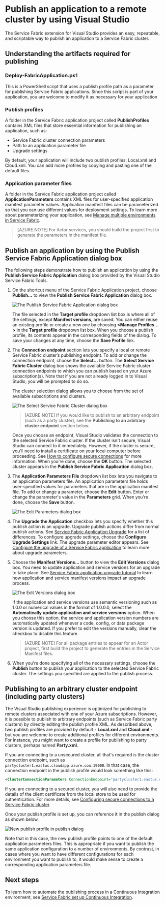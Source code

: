 <properties
    pageTitle="Publish an app to a remote cluster with VS | Microsoft Azure"
    description="Learn how to publish an application to a remote service fabric cluster by using Visual Studio."
    services="service-fabric"
    documentationCenter="na"
    authors="cawams"
    manager="timlt"
    editor="" />

<tags
    ms.service="multiple"
    ms.devlang="dotnet"
    ms.topic="article"
    ms.tgt_pltfrm="na"
    ms.workload="multiple"
    ms.date="12/06/2015"
    ms.author="cawa" />

# Publish an application to a remote cluster by using Visual Studio

The Service Fabric extension for Visual Studio provides an easy, repeatable, and scriptable way to publish an application to a Service Fabric cluster.

## Understanding the artifacts required for publishing

### Deploy-FabricApplication.ps1

This is a PowerShell script that uses a publish profile path as a parameter for publishing Service Fabric applications. Since this script is part of your application, you are welcome to modify it as necessary for your application.

### Publish profiles

A folder in the Service Fabric application project called **PublishProfiles** contains XML files that store essential information for publishing an application, such as:
- Service Fabric cluster connection parameters
- Path to an application parameter file
- Upgrade settings

By default, your application will include two publish profiles: Local.xml and Cloud.xml. You can add more profiles by copying and pasting one of the default files.

### Application parameter files

A folder in the Service Fabric application project called **ApplicationParameters** contains XML files for user-specified application manifest parameter values. Application manifest files can be parameterized so that you can use different values for deployment settings. To learn more about parameterizing your application, see [Manage multiple environments in Service Fabric](service-fabric-manage-multiple-environment-app-configuration.md).

>[AZURE.NOTE] For Actor services, you should build the project first to generate the parameters in the manifest file.

## Publish an application by using the Publish Service Fabric Application dialog box

The following steps demonstrate how to publish an application by using the **Publish Service Fabric Application** dialog box provided by the Visual Studio Service Fabric Tools.

1. On the shortcut menu of the Service Fabric Application project, choose **Publish…** to view the **Publish Service Fabric Application** dialog box.

    ![The **Publish Service Fabric Application** dialog box][0]

    The file selected in the **Target profile** dropdown list box is where all of the settings, except **Manifest versions**, are saved. You can either reuse an existing profile or create a new one by choosing **<Manage Profiles…>** in the **Target profile** dropdown list box. When you choose a publish profile, its contents appear in the corresponding fields of the dialog. To save your changes at any time, choose the **Save Profile** link.    

2. The **Connection endpoint** section lets you specify a local or remote Service Fabric cluster’s publishing endpoint. To add or change the connection endpoint, choose the **Select…** button. The **Select Service Fabric Cluster** dialog box shows the available Service Fabric cluster connection endpoints to which you can publish based on your Azure subscription(s). Note that if you are not already logged in to Visual Studio, you will be prompted to do so.

    The cluster selection dialog allows you to choose from the set of available subscriptions and clusters.

    ![The **Select Service Fabric Cluster** dialog box][1]

    >[AZURE.NOTE] If you would like to publish to an arbitrary endpoint (such as a party cluster), see the **Publishing to an arbitrary cluster endpoint** section below.

    Once you choose an endpoint, Visual Studio validates the connection to the selected Service Fabric cluster. If the cluster isn't secure, Visual Studio can connect to it immediately. However, if the cluster is secure, you'll need to install a certificate on your local computer before proceeding. See [How to configure secure connections](service-fabric-visualstudio-configure-secure-connections.md) for more information. When you're done, choose the **OK** button. The selected cluster appears in the **Publish Service Fabric Application** dialog box.

3. The **Application Parameters File** dropdown list box lets you navigate to an application parameters file. An application parameters file holds user-specified values for parameters that are in the application manifest file. To add or change a parameter, choose the **Edit** button. Enter or change the parameter's value in the **Parameters** grid. When you're done, choose the **Save** button.

    ![The **Edit Parameters** dialog box][2]

4. The **Upgrade the Application** checkbox lets you specify whether this publish action is an upgrade. Upgrade publish actions differ from normal publish actions. See [Service Fabric Application Upgrade](service-fabric-application-upgrade.md) for a list of differences. To configure upgrade settings, choose the **Configure Upgrade Settings** link. The upgrade parameter editor appears. See [Configure the upgrade of a Service Fabric application](service-fabric-visualstudio-configure-upgrade.md) to learn more about upgrade parameters.

5. Choose the **Manifest Versions…** button to view the **Edit Versions** dialog box. You need to update application and service versions for an upgrade to take place. See [Service Fabric application upgrade tutorial](service-fabric-application-upgrade-tutorial.md) to learn how application and service manifest versions impact an upgrade process.

    ![The **Edit Versions** dialog box][3]

    If the application and service versions use semantic versioning such as 1.0.0 or numerical values in the format of 1.0.0.0, select the **Automatically update application and service versions** option. When you choose this option, the service and application version numbers are automatically updated whenever a code, config, or data package version is updated. If you prefer to edit the versions manually, clear the checkbox to disable this feature.

    >[AZURE.NOTE] For all package entries to appear for an Actor project, first build the project to generate the entries in the Service Manifest files.

6. When you're done specifying all of the necessary settings, choose the **Publish** button to publish your application to the selected Service Fabric cluster. The settings you specified are applied to the publish process.

## Publishing to an arbitrary cluster endpoint (including party clusters)

The Visual Studio publishing experience is optimized for publishing to remote clusters associated with one of your Azure subscriptions. However, it is possible to publish to arbitrary endpoints (such as Service Fabric party clusters) by directly editing the publish profile XML. As described above, two publish profiles are provided by default - **Local.xml** and **Cloud.xml** - but you are welcome to create additional profiles for different environments. For instance, you might want to create a profile for publishing to party clusters, perhaps named **Party.xml**.

If you are connecting to a unsecured cluster, all that's required is the cluster connection endpoint, such as `partycluster1.eastus.cloudapp.azure.com:19000`. In that case, the connection endpoint in the publish profile would look something like this:

```XML
<ClusterConnectionParameters ConnectionEndpoint="partycluster1.eastus.cloudapp.azure.com:19000" />
```

  If you are connecting to a secured cluster, you will also need to provide the details of the client certificate from the local store to be used for authentication. For more details, see [Configuring secure connections to a Service Fabric cluster](service-fabric-visualstudio-configure-secure-connections.md).

  Once your publish profile is set up, you can reference it in the publish dialog as shown below.

  ![New publish profile in publish dialog][4]

  Note that in this case, the new publish profile points to one of the default application parameters files. This is appropriate if you want to publish the same application configuration to a number of environments. By contrast, in cases where you want to have different configurations for each environment you want to publish to, it would make sense to create a corresponding application parameters file.

## Next steps

To learn how to automate the publishing process in a Continuous Integration environment, see [Service Fabric set up Continuous Integration](service-fabric-set-up-continuous-integration.md).


[0]: ./media/service-fabric-publish-app-remote-cluster/PublishDialog.png
[1]: ./media/service-fabric-publish-app-remote-cluster/SelectCluster.png
[2]: ./media/service-fabric-publish-app-remote-cluster/EditParams.png
[3]: ./media/service-fabric-publish-app-remote-cluster/EditVersions.png
[4]: ./media/service-fabric-publish-app-remote-cluster/publish-to-party-cluster.png
